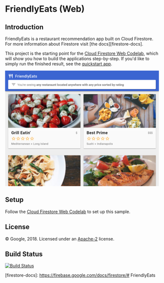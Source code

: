 # FriendlyEats (Web)

## Introduction

FriendlyEats is a restaurant recommendation app built on Cloud Firestore.
For more information about Firestore visit [the docs][firestore-docs].

This project is the starting point for the [Cloud Firestore Web Codelab][codelab],
which will show you how to build the applications step-by-step. If you'd like to
simply run the finished result, see the [quickstart app][quickstart].

<img src="docs/finished_image.png" />

## Setup

Follow the [Cloud Firestore Web Codelab][codelab] to set up this sample.

## License

© Google, 2018. Licensed under an [Apache-2](./LICENSE) license.

## Build Status

[![Build Status](https://travis-ci.org/firebase/friendlyeats-web.svg?branch=master)](https://travis-ci.org/firebase/friendlyeats-web)

[codelab]: https://codelabs.developers.google.com/codelabs/firestore-web
[quickstart]: https://github.com/firebase/quickstart-js/tree/master/firestore
[firestore-docs]: https://firebase.google.com/docs/firestore/# FriendlyEats
